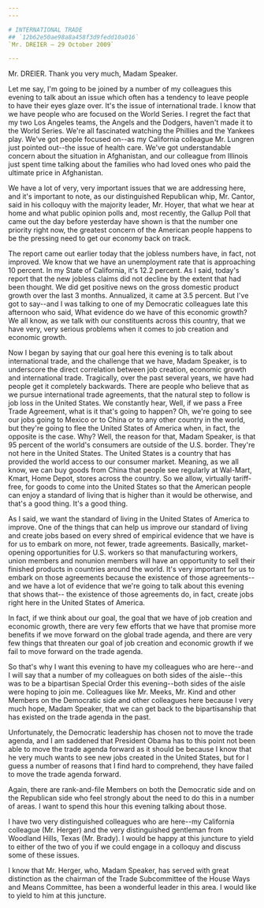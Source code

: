 ```yaml
---
---

# INTERNATIONAL TRADE
## `12b62e50ae98a8a458f3d9fedd10a016`
`Mr. DREIER — 29 October 2009`

---
```



Mr. DREIER. Thank you very much, Madam Speaker.

Let me say, I'm going to be joined by a number of my colleagues this 
evening to talk about an issue which often has a tendency to leave 
people to have their eyes glaze over. It's the issue of international 
trade. I know that we have people who are focused on the World Series. 
I regret the fact that my two Los Angeles teams, the Angels and the 
Dodgers, haven't made it to the World Series. We're all fascinated 
watching the Phillies and the Yankees play. We've got people focused 
on--as my California colleague Mr. Lungren just pointed out--the issue 
of health care. We've got understandable concern about the situation in 
Afghanistan, and our colleague from Illinois just spent time talking 
about the families who had loved ones who paid the ultimate price in 
Afghanistan.

We have a lot of very, very important issues that we are addressing 
here, and it's important to note, as our distinguished Republican whip, 
Mr. Cantor, said in his colloquy with the majority leader, Mr. Hoyer, 
that what we hear at home and what public opinion polls and, most 
recently, the Gallup Poll that came out the day before yesterday have 
shown is that the number one priority right now, the greatest concern 
of the American people happens to be the pressing need to get our 
economy back on track.

The report came out earlier today that the jobless numbers have, in 
fact, not improved. We know that we have an unemployment rate that is 
approaching 10 percent. In my State of California, it's 12.2 percent. 
As I said, today's report that the new jobless claims did not decline 
by the extent that had been thought. We did get positive news on the 
gross domestic product growth over the last 3 months. Annualized, it 
came at 3.5 percent. But I've got to say--and I was talking to one of 
my Democratic colleagues late this afternoon who said, What evidence do 
we have of this economic growth? We all know, as we talk with our 
constituents across this country, that we have very, very serious 
problems when it comes to job creation and economic growth.

Now I began by saying that our goal here this evening is to talk 
about international trade, and the challenge that we have, Madam 
Speaker, is to underscore the direct correlation between job creation, 
economic growth and international trade. Tragically, over the past 
several years, we have had people get it completely backwards. There 
are people who believe that as we pursue international trade 
agreements, that the natural step to follow is job loss in the United 
States. We constantly hear, Well, if we pass a Free Trade Agreement, 
what is it that's going to happen? Oh, we're going to see our jobs 
going to Mexico or to China or to any other country in the world, but 
they're going to flee the United States of America when, in fact, the 
opposite is the case. Why? Well, the reason for that, Madam Speaker, is 
that 95 percent of the world's consumers are outside of the U.S. 
border. They're not here in the United States. The United States is a 
country that has provided the world access to our consumer market. 
Meaning, as we all know, we can buy goods from China that people see 
regularly at Wal-Mart, Kmart, Home Depot, stores across the country. So 
we allow, virtually tariff-free, for goods to come into the United 
States so that the American people can enjoy a standard of living that 
is higher than it would be otherwise, and that's a good thing. It's a 
good thing.

As I said, we want the standard of living in the United States of 
America to improve. One of the things that can help us improve our 
standard of living and create jobs based on every shred of empirical 
evidence that we have is for us to embark on more, not fewer, trade 
agreements. Basically, market-opening opportunities for U.S. workers so 
that manufacturing workers, union members and nonunion members will 
have an opportunity to sell their finished products in countries around 
the world. It's very important for us to embark on those agreements 
because the existence of those agreements--and we have a lot of 
evidence that we're going to talk about this evening that shows that--
the existence of those agreements do, in fact, create jobs right here 
in the United States of America.



In fact, if we think about our goal, the goal that we have of job 
creation and economic growth, there are very few efforts that we have 
that promise more benefits if we move forward on the global trade 
agenda, and there are very few things that threaten our goal of job 
creation and economic growth if we fail to move forward on the trade 
agenda.

So that's why I want this evening to have my colleagues who are 
here--and I will say that a number of my colleagues on both sides of 
the aisle--this was to be a bipartisan Special Order this evening--both 
sides of the aisle were hoping to join me. Colleagues like Mr. Meeks, 
Mr. Kind and other Members on the Democratic side and other colleagues 
here because I very much hope, Madam Speaker, that we can get back to 
the bipartisanship that has existed on the trade agenda in the past.

Unfortunately, the Democratic leadership has chosen not to move the 
trade agenda, and I am saddened that President Obama has to this point 
not been able to move the trade agenda forward as it should be because 
I know that he very much wants to see new jobs created in the United 
States, but for I guess a number of reasons that I find hard to 
comprehend, they have failed to move the trade agenda forward.



Again, there are rank-and-file Members on both the Democratic side 
and on the Republican side who feel strongly about the need to do this 
in a number of areas. I want to spend this hour this evening talking 
about those.

I have two very distinguished colleagues who are here--my California 
colleague (Mr. Herger) and the very distinguished gentleman from 
Woodland Hills, Texas (Mr. Brady). I would be happy at this juncture to 
yield to either of the two of you if we could engage in a colloquy and 
discuss some of these issues.

I know that Mr. Herger, who, Madam Speaker, has served with great 
distinction as the chairman of the Trade Subcommittee of the House Ways 
and Means Committee, has been a wonderful leader in this area. I would 
like to yield to him at this juncture.